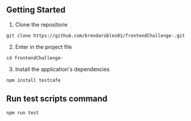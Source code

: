 
## Getting Started

1. Clone the repositorie 

```
git clone https://github.com/brendarobles01/frontendChallenge-.git
```

2. Enter in the project file

```
cd frontendChallenge-
```

3. Install the application's dependencies 

```
npm install testcafe
```


## Run  test scripts command 

```
npm run test
```


